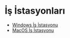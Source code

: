 # İş İstasyonları

* [Windows İş İstasyonu](Windows "Windows")
* [MacOS İş İstasyonu](MacOS "MacOS")